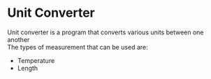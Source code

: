 # Unit Converter
Unit converter is a program that converts various units between one another<br />
The types of measurement that can be used are:
- Temperature
- Length
